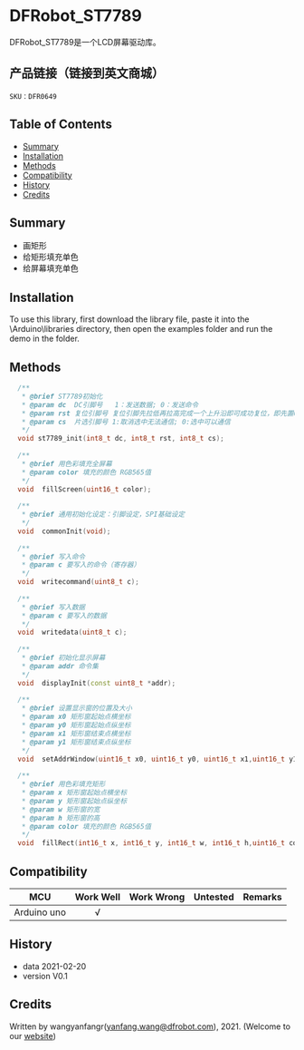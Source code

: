 # DFRobot_ST7789
DFRobot_ST7789是一个LCD屏幕驱动库。

## 产品链接（链接到英文商城）
    SKU：DFR0649
   
## Table of Contents

* [Summary](#summary)
* [Installation](#installation)
* [Methods](#methods)
* [Compatibility](#compatibility)
* [History](#history)
* [Credits](#credits)

## Summary

- 画矩形
- 给矩形填充单色
- 给屏幕填充单色

## Installation

To use this library, first download the library file, paste it into the \Arduino\libraries directory, then open the examples folder and run the demo in the folder.

## Methods

```C++
  /**
   * @brief ST7789初始化
   * @param dc  DC引脚号   1：发送数据; 0：发送命令
   * @param rst 复位引脚号 复位引脚先拉低再拉高完成一个上升沿即可成功复位，即先置0再置1
   * @param cs  片选引脚号 1:取消选中无法通信; 0:选中可以通信
   */
  void st7789_init(int8_t dc, int8_t rst, int8_t cs);
  
  /**
   * @brief 用色彩填充全屏幕
   * @param color 填充的颜色 RGB565值
   */
  void  fillScreen(uint16_t color);
  
  /**
   * @brief 通用初始化设定：引脚设定，SPI基础设定
   */
  void  commonInit(void);
  
  /**
   * @brief 写入命令
   * @param c 要写入的命令（寄存器）
   */
  void  writecommand(uint8_t c);
  
  /**
   * @brief 写入数据
   * @param c 要写入的数据
   */
  void  writedata(uint8_t c);
  
  /**
   * @brief 初始化显示屏幕
   * @param addr 命令集
   */
  void  displayInit(const uint8_t *addr);
  
  /**
   * @brief 设置显示窗的位置及大小
   * @param x0 矩形窗起始点横坐标
   * @param y0 矩形窗起始点纵坐标
   * @param x1 矩形窗结束点横坐标
   * @param y1 矩形窗结束点纵坐标
   */
  void  setAddrWindow(uint16_t x0, uint16_t y0, uint16_t x1,uint16_t y1);
  
  /**
   * @brief 用色彩填充矩形
   * @param x 矩形窗起始点横坐标
   * @param y 矩形窗起始点纵坐标
   * @param w 矩形窗的宽
   * @param h 矩形窗的高
   * @param color 填充的颜色 RGB565值
   */
  void  fillRect(int16_t x, int16_t y, int16_t w, int16_t h,uint16_t color);
```

## Compatibility

MCU                | Work Well    | Work Wrong   | Untested    | Remarks
------------------ | :----------: | :----------: | :---------: | -----
Arduino uno        |      √       |              |             | 



## History

- data 2021-02-20
- version V0.1


## Credits

Written by wangyanfangr(yanfang.wang@dfrobot.com), 2021. (Welcome to our [website](https://www.dfrobot.com/))
